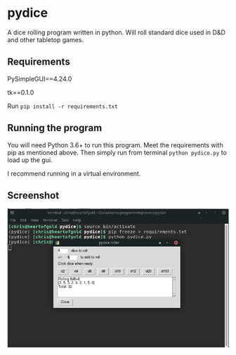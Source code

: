 # pydice
A dice rolling program written in python. Will roll standard dice used in D&D and other tabletop games.

## Requirements
PySimpleGUI==4.24.0

tk==0.1.0

Run `pip install -r requirements.txt`

## Running the program
You will need Python 3.6+ to run this program. Meet the requirements with pip as mentioned above. Then simply run from terminal `python pydice.py` to load up the gui.

I recommend running in a virtual environment.

## Screenshot
![A sample roll](https://raw.githubusercontent.com/fullfatsoda/pydice/master/example.png)
